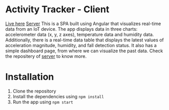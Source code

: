 # Activity Tracker - Client
[Live here](https://ashy-plant-0cab97a0f.3.azurestaticapps.net)
[Server](https://github.com/dvalley56/nodemcu-server)
This is a SPA built using Angular that visualizes real-time data from an IoT device. The app displays data in three charts: accelerometer data (x, y, z axes), temperature data and humidity data. Additionally, there is a real-time data table that displays the latest values of acceleration magnitude, humidity, and fall detection status. It also has a simple dashboard page, from where we can visualize the past data. Check the repositery of [server](https://github.com/dvalley56/nodemcu-server) to know more.

# Installation

1. Clone the repository
2. Install the dependencies using `npm install`
3. Run the app using `npm start`
